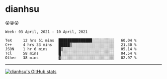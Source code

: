 
# dianhsu

:stuck_out_tongue_winking_eye::stuck_out_tongue_winking_eye::stuck_out_tongue_winking_eye:

<!--START_SECTION:waka-->
```text
Week: 03 April, 2021 - 10 April, 2021

TeX     12 hrs 51 mins  ███████████████░░░░░░░░░░   60.04 % 
C++     4 hrs 33 mins   █████▒░░░░░░░░░░░░░░░░░░░   21.30 % 
JSON    1 hr 6 mins     █▒░░░░░░░░░░░░░░░░░░░░░░░   05.14 % 
Tcl     58 mins         █░░░░░░░░░░░░░░░░░░░░░░░░   04.54 % 
Other   38 mins         ▓░░░░░░░░░░░░░░░░░░░░░░░░   02.97 % 
```
<!--END_SECTION:waka-->

---

[![dianhsu's GitHub stats](https://github-readme-stats.vercel.app/api?username=dianhsu)](https://github.com/anuraghazra/github-readme-stats)
